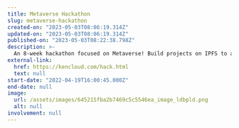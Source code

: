 ```yaml
---
title: Metaverse Hackathon
slug: metaverse-hackathon
created-on: "2023-05-03T08:06:19.314Z"
updated-on: "2023-05-03T08:06:19.314Z"
published-on: "2023-05-03T08:22:38.798Z"
description: >-
  An 8-week hackathon focused on Metaverse! Build projects on IPFS to answer challenges and compete for the $50k prize pool.
external-link:
  href: https://kencloud.com/hack.html
  text: null
start-date: "2022-04-19T16:00:45.000Z"
end-date: null
image:
  url: /assets/images/645215fba2b7469c5c5546ea_image_ldbpld.png
  alt: null
involvement: null
---
```

